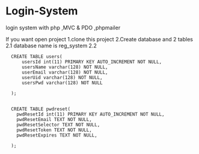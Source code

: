 # Login-System
login system with php ,MVC &amp; PDO ,phpmailer

If you want open project
1.clone this project
2.Create database and 2 tables
 2.1 database name is reg_system
 2.2
 
 
 
 
 
 
 
      CREATE TABLE users(
          usersId int(11) PRIMARY KEY AUTO_INCREMENT NOT NULL,
          usersName varchar(128) NOT NULL,
          userEmail varchar(128) NOT NULL,
          userUid varchar(128) NOT NULL,
          usersPwd varchar(128) NOT NULL
      
      );
      
      
      CREATE TABLE pwdreset(
        pwdResetId int(11) PRIMARY KEY AUTO_INCREMENT NOT NULL,
        pwdResetEmail TEXT NOT NULL,
        pwdResetSelector TEXT NOT NULL,
        pwdResetToken TEXT NOT NULL,
        pwdResetExpires TEXT NOT NULL,
      
      );
      
      
      
      
